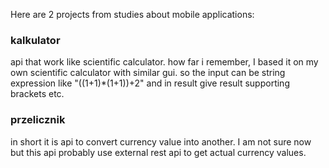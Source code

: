 
Here are 2 projects from studies about mobile applications:

### kalkulator ###
api that work like scientific calculator. 
how far i remember, I based it on my own scientific calculator with similar gui.
so the input can be string expression like "((1+1)*(1+1))+2" and in result give result supporting brackets etc.

### przelicznik ###
in short it is api to convert currency value into another.
I am not sure now but this api probably use external rest api to get actual currency values.

